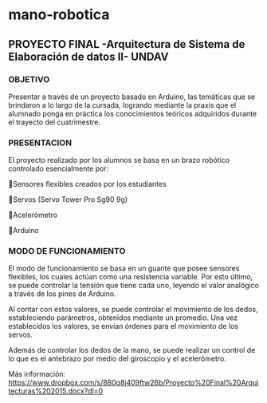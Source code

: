 # mano-robotica
## PROYECTO FINAL -Arquitectura de Sistema de Elaboración de datos II- UNDAV


### OBJETIVO 

Presentar a través de un proyecto basado en Arduino, las temáticas que se brindaron a lo largo de la cursada, 
logrando mediante la praxis que el alumnado ponga en práctica los conocimientos teóricos adquiridos durante el 
trayecto del cuatrimestre. 

### PRESENTACION  

El proyecto realizado por los alumnos se basa en un brazo robótico controlado esencialmente por: 

Sensores flexibles creados por los estudiantes 

Servos (Servo Tower Pro Sg90 9g) 

Acelerómetro 

Arduino  

### MODO DE FUNCIONAMIENTO 

El modo de funcionamiento se basa en un guante que posee sensores flexibles, los cuales actúan como  una resistencia
variable. Por esto último, se puede controlar la tensión que tiene cada uno, leyendo el valor analógico a través de
los pines de Arduino. 

Al contar con estos valores, se puede controlar el movimiento de los dedos, estableciendo parámetros, obtenidos
mediante un promedio. Una vez establecidos los valores, se envían órdenes para el movimiento de los servos.  

Además de controlar los dedos de la mano, se puede realizar un control de lo que es el antebrazo por medio del giroscopio
y el acelerómetro.


Más información: https://www.dropbox.com/s/880q8j409ftw26b/Proyecto%20Final%20Arquitecturas%202015.docx?dl=0
